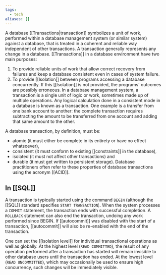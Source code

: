 ```yaml
---
tags:
  - tech
aliases: []
---
```

A database [[Transactions|transaction]] symbolizes a unit of work, performed within a database management system (or similar system) against a database, that is treated in a coherent and reliable way independent of other transactions.
A transaction generally represents any change in a database.
[[Transactions]] in a database environment have two main purposes:
1. To provide reliable units of work that allow correct recovery from failures and keep a database consistent even in cases of system failure.
2. To provide [[Isolation]] between programs accessing a database concurrently. If this [[Isolation]] is not provided, the programs' outcomes are possibly erroneous.
In a database management system, a transaction is a single unit of logic or work, sometimes made up of multiple operations. 
Any logical calculation done in a consistent mode in a database is known as a transaction. 
One example is a transfer from one bank account to another: the complete transaction requires subtracting the amount to be transferred from one account and adding that same amount to the other.

A database transaction, by definition, must be:
- atomic (it must either be complete in its entirety or have no effect whatsoever), 
- consistent (it must conform to existing [[constraints]] in the database), 
- isolated (it must not affect other transactions) and 
- durable (it must get written to persistent storage). 
Database practitioners often refer to these properties of database transactions using the acronym [[ACID]].

## In [[SQL]]
A transaction is typically started using the command `BEGIN` (although the [[SQL]] standard specifies `START TRANSACTION`). 
When the system processes a `COMMIT` statement, the transaction ends with successful completion.
A `ROLLBACK` statement can also end the transaction, undoing any work performed since BEGIN. 
If [[autocommit]] was disabled with the start of a transaction, [[autocommit]] will also be re-enabled with the end of the transaction.

One can set the [[isolation level]] for individual transactional operations as well as globally.
At the highest level (`READ COMMITTED`), the result of any operation performed after a transaction has started will remain invisible to other database users until the transaction has ended. 
At the lowest level (`READ UNCOMMITTED`), which may occasionally be used to ensure high concurrency, such changes will be immediately visible.